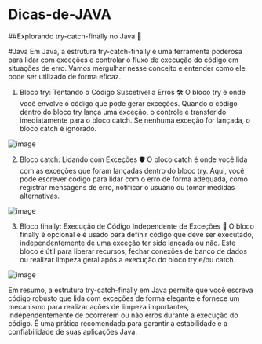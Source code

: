 # Dicas-de-JAVA

##Explorando try-catch-finally no Java 🚀

#Java
Em Java, a estrutura try-catch-finally é uma ferramenta poderosa para lidar com exceções e controlar o fluxo de execução do código em situações de erro. Vamos mergulhar nesse conceito e entender como ele pode ser utilizado de forma eficaz.

1. Bloco try: Tentando o Código Suscetível a Erros 🛠️
O bloco try é onde você envolve o código que pode gerar exceções. Quando o código dentro do bloco try lança uma exceção, o controle é transferido imediatamente para o bloco catch. Se nenhuma exceção for lançada, o bloco catch é ignorado.

![image](https://github.com/pedroheinrich/Dicas-de-JAVA/assets/97209403/51110afc-533f-419a-b9fb-29c46c041eb8)


2. Bloco catch: Lidando com Exceções 🛡️
O bloco catch é onde você lida com as exceções que foram lançadas dentro do bloco try. Aqui, você pode escrever código para lidar com o erro de forma adequada, como registrar mensagens de erro, notificar o usuário ou tomar medidas alternativas.

![image](https://github.com/pedroheinrich/Dicas-de-JAVA/assets/97209403/86ce477c-5844-42a2-9a33-da91aedbd7c5)


3. Bloco finally: Execução de Código Independente de Exceções 🧹
O bloco finally é opcional e é usado para definir código que deve ser executado, independentemente de uma exceção ter sido lançada ou não. Este bloco é útil para liberar recursos, fechar conexões de banco de dados ou realizar limpeza geral após a execução do bloco try e/ou catch.

![image](https://github.com/pedroheinrich/Dicas-de-JAVA/assets/97209403/3ba61d7e-099e-4757-857b-d7226b61717e)


Em resumo, a estrutura try-catch-finally em Java permite que você escreva código robusto que lida com exceções de forma elegante e fornece um mecanismo para realizar ações de limpeza importantes, independentemente de ocorrerem ou não erros durante a execução do código. É uma prática recomendada para garantir a estabilidade e a confiabilidade de suas aplicações Java.
